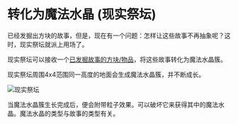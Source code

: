# 转化为魔法水晶 (现实祭坛)

已经发掘出方块的故事，但是，现在有一个问题：怎样让这些故事不再抽象呢？这时，现实祭坛就派上用场了。

现实祭坛可以接收一个[已发掘故事的方块/物品](./Chronicling)，将这些故事转化为魔法水晶簇。

现实祭坛周围4x4范围同一高度的地面会生成魔法水晶簇，并不断成长。

![现实祭坛](https://gzassets.cn/minecraft/plugin/slimefun/wiki/addons/images/crystamae-historia/realisation.png ':size=50%')

当魔法水晶簇生长完成后，便会附带粒子效果。可以破坏它来获得其中的魔法水晶。魔法水晶的类型与故事的类型有关。

